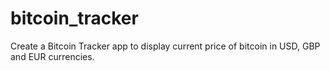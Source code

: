 # bitcoin_tracker
Create a Bitcoin Tracker app to display current price of bitcoin in USD, GBP and EUR currencies.
